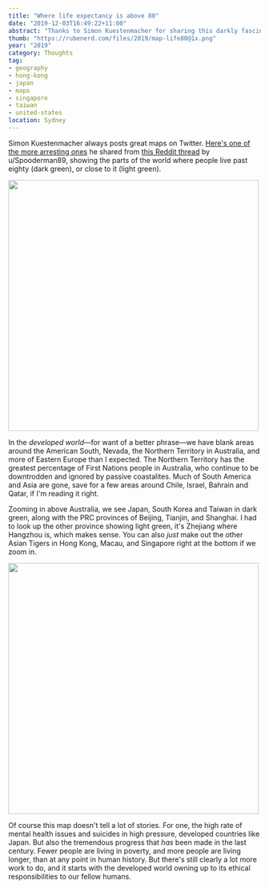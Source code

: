 ```yaml
---
title: "Where life expectancy is above 80"
date: "2019-12-03T16:49:22+11:00"
abstract: "Thanks to Simon Kuestenmacher for sharing this darkly fascinating world map."
thumb: "https://rubenerd.com/files/2019/map-life80@1x.png"
year: "2019"
category: Thoughts
tag:
- geography
- hong-kong
- japan
- maps
- singapore
- taiwan
- united-states
location: Sydney
---
```

Simon Kuestenmacher always posts great maps on Twitter. [Here's one of the more arresting ones](https://twitter.com/simongerman600/status/1201244675186839554) he shared from [this Reddit thread](https://www.reddit.com/r/MapPorn/comments/e207hw/subnational_divisions_with_a_life_expectancy/) by u/Spooderman89, showing the parts of the world where people live past eighty (dark green), or close to it (light green).

<p><img src="https://rubenerd.com/files/2019/map-life80@1x.png" srcset="https://rubenerd.com/files/2019/map-life80@1x.png 1x, https://rubenerd.com/files/2019/map-life80@2x.png 2x" alt="" style="width:500px" /></p>

In the *developed world*&mdash;for want of a better phrase&mdash;we have blank areas around the American South, Nevada, the Northern Territory in Australia, and more of Eastern Europe than I expected. The Northern Territory has the greatest percentage of First Nations people in Australia, who continue to be downtrodden and ignored by passive coastalites. Much of South America and Asia are gone, save for a few areas around Chile, Israel, Bahrain and Qatar, if I'm reading it right.

Zooming in above Australia, we see Japan, South Korea and Taiwan in dark green, along with the PRC provinces of Beijing, Tianjin, and Shanghai. I had to look up the other province showing light green, it's Zhejiang where Hangzhou is, which makes sense. You can also *just* make out the other Asian Tigers in Hong Kong, Macau, and Singapore right at the bottom if we zoom in.

<p><img src="https://rubenerd.com/files/2019/map-life80-asia@1x.png" srcset="https://rubenerd.com/files/2019/map-life80-asia@1x.png 1x, https://rubenerd.com/files/2019/map-life80-asia@2x.png 2x" alt="" style="width:500px" /></p>

Of course this map doesn't tell a lot of stories. For one, the high rate of mental health issues and suicides in high pressure, developed countries like Japan. But also the tremendous progress that *has* been made in the last century. Fewer people are living in poverty, and more people are living longer, than at any point in human history. But there's still clearly a lot more work to do, and it starts with the developed world owning up to its ethical responsibilities to our fellow humans.

